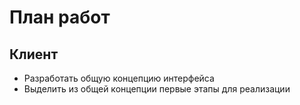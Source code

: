 ﻿# План работ

## Клиент

- Разработать общую концепцию интерфейса
- Выделить из общей концепции первые этапы для реализации

